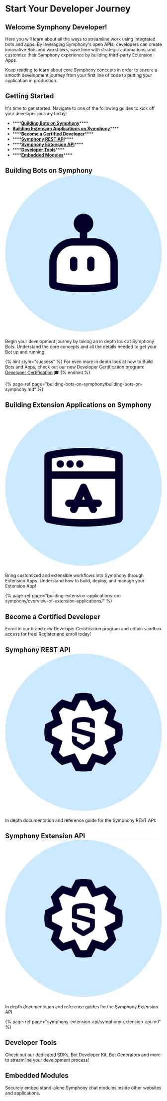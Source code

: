 # Start Your Developer Journey

## **Welcome Symphony Developer!**

Here you will learn about all the ways to streamline work using integrated bots and apps. By leveraging Symphony's open APIs, developers can create innovative Bots and workflows, save time with strategic automations, and customize their Symphony experience by building third-party Extension Apps.

Keep reading to learn about core Symphony concepts in order to ensure a smooth development journey from your first line of code to putting your application in production.  

## Getting Started

It's time to get started.  Navigate to one of the following guides to kick off your developer journey today!

* \*\*\*\*[**Building Bots on Symphony**](./#building-bots-on-symphony)\*\*\*\*
* [**Building Extension Applications on Symphony**](./#building-extension-applications-on-symphony)\*\*\*\*
* \*\*\*\*[**Become a Certified Developer**](./#developer-certification)\*\*\*\*
* \*\*\*\*[**Symphony REST API**](./#symphony-rest-api)\*\*\*\*
* \*\*\*\*[**Symphony Extension API**](./#symphony-extension-api)\*\*\*\*
* \*\*\*\*[**Developer Tools**](./#developer-tools)\*\*\*\*
* \*\*\*\*[**Embedded Modules**](./#embedded-modules)\*\*\*\*

## Building Bots on Symphony ![](.gitbook/assets/bot-large.png)

Begin your development journey by taking an in depth look at Symphony Bots. Understand the core concepts and all the details needed to get your Bot up and running!

{% hint style="success" %}
For even more in depth look at how to Build Bots and Apps, check out our new Developer Certification program: [Developer Certification](developer-certification/untitled.md) 🎓
{% endhint %}

{% page-ref page="building-bots-on-symphony/building-bots-on-symphony.md" %}

## Building Extension Applications on Symphony ![](.gitbook/assets/extension-app-large.png)

Bring customized and extensible workflows into Symphony through Extension Apps. Understand how to build, deploy, and manage your Extension App!

{% page-ref page="building-extension-applications-on-symphony/overview-of-extension-applications/" %}

## Become a Certified Developer

Enroll in our brand new Developer Certification program and obtain sandbox access for free! Register and enroll today!

## Symphony REST API ![](.gitbook/assets/symphony-api-large.png)

In depth documentation and reference guide for the Symphony REST API:

## Symphony Extension API ![](.gitbook/assets/symphony-api-large.png)

In depth documentation and reference guides for the Symphony Extension API

{% page-ref page="symphony-extension-api/symphony-extension-api.md" %}

## Developer Tools

Check out our dedicated SDKs, Bot Developer Kit, Bot Generators and more to streamline your development process!

## Embedded Modules

Securely embed stand-alone Symphony chat modules inside other websites and applications.

